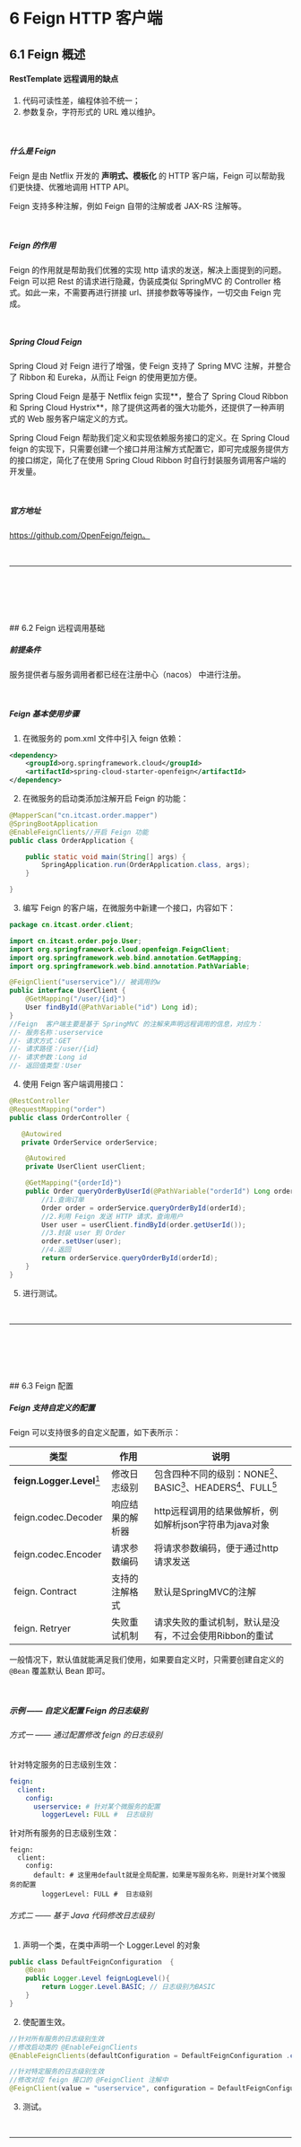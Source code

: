 # 6	Feign HTTP 客户端

## 6.1	Feign 概述

#### RestTemplate 远程调用的缺点

1. 代码可读性差，编程体验不统一；
2. 参数复杂，字符形式的 URL 难以维护。

<br>

##### 什么是 Feign

Feign 是由 Netflix 开发的 **声明式、模板化** 的 HTTP 客户端，Feign 可以帮助我们更快捷、优雅地调用 HTTP API。

Feign 支持多种注解，例如 Feign 自带的注解或者 JAX-RS 注解等。

<br>

##### Feign 的作用

Feign 的作用就是帮助我们优雅的实现 http 请求的发送，解决上面提到的问题。Feign 可以把 Rest 的请求进行隐藏，伪装成类似 SpringMVC 的 Controller 格式。如此一来，不需要再进行拼接 url、拼接参数等等操作，一切交由 Feign 完成。

<br>

##### Spring Cloud Feign

Spring Cloud 对 Feign 进行了增强，使 Feign 支持了 Spring MVC 注解，并整合了 Ribbon 和 Eureka，从而让 Feign 的使用更加方便。

Spring Cloud Feign 是基于 Netflix feign 实现**，整合了 Spring Cloud Ribbon 和 Spring Cloud Hystrix**，除了提供这两者的强大功能外，还提供了一种声明式的 Web 服务客户端定义的方式。

Spring Cloud Feign 帮助我们定义和实现依赖服务接口的定义。在 Spring Cloud feign 的实现下，只需要创建一个接口并用注解方式配置它，即可完成服务提供方的接口绑定，简化了在使用 Spring Cloud Ribbon 时自行封装服务调用客户端的开发量。

<br>

##### 官方地址

https://github.com/OpenFeign/feign。

<br>

---

<div STYLE="page-break-after: always;">
    <br>
    <br>
    <br>
    <br>
    <br>
</div>
## 6.2	Feign 远程调用基础

##### 前提条件

服务提供者与服务调用者都已经在注册中心（nacos） 中进行注册。

<br>

##### Feign 基本使用步骤

1. 在微服务的 pom.xml 文件中引入 feign 依赖：

```xml
<dependency>
    <groupId>org.springframework.cloud</groupId>
    <artifactId>spring-cloud-starter-openfeign</artifactId>
</dependency>
```

2. 在微服务的启动类添加注解开启 Feign 的功能：

```java
@MapperScan("cn.itcast.order.mapper")
@SpringBootApplication
@EnableFeignClients//开启 Feign 功能
public class OrderApplication {

    public static void main(String[] args) {
        SpringApplication.run(OrderApplication.class, args);
    }

}
```

3. 编写 Feign 的客户端，在微服务中新建一个接口，内容如下：

```java
package cn.itcast.order.client;

import cn.itcast.order.pojo.User;
import org.springframework.cloud.openfeign.FeignClient;
import org.springframework.web.bind.annotation.GetMapping;
import org.springframework.web.bind.annotation.PathVariable;

@FeignClient("userservice")// 被调用的w
public interface UserClient {
    @GetMapping("/user/{id}")
    User findById(@PathVariable("id") Long id);
}
//Feign  客户端主要是基于 SpringMVC 的注解来声明远程调用的信息，对应为：
//- 服务名称：userservice
//- 请求方式：GET
//- 请求路径：/user/{id}
//- 请求参数：Long id
//- 返回值类型：User
```

4. 使用 Feign 客户端调用接口：

```java
@RestController
@RequestMapping("order")
public class OrderController {

   @Autowired
   private OrderService orderService;

    @Autowired
    private UserClient userClient;

    @GetMapping("{orderId}")
    public Order queryOrderByUserId(@PathVariable("orderId") Long orderId) {
        //1.查询订单
        Order order = orderService.queryOrderById(orderId);
        //2.利用 Feign 发送 HTTP 请求，查询用户
        User user = userClient.findById(order.getUserId());
        //3.封装 user 到 Order
        order.setUser(user);
        //4.返回
        return orderService.queryOrderById(orderId);
    }
}
```

5. 进行测试。

<br>

---

<div STYLE="page-break-after: always;">
    <br>
    <br>
    <br>
    <br>
    <br>
</div>
## 6.3	Feign 配置

##### Feign 支持自定义的配置

Feign 可以支持很多的自定义配置，如下表所示：

| 类型                           | 作用             | 说明                                                         |
| ------------------------------ | ---------------- | ------------------------------------------------------------ |
| **feign.Logger.Level**[^6.3-1] | 修改日志级别     | 包含四种不同的级别：NONE[^6.3-2]、BASIC[^6.3-3]、HEADERS[^6.3-4]、FULL[^6.3-5] |
| feign.codec.Decoder            | 响应结果的解析器 | http远程调用的结果做解析，例如解析json字符串为java对象       |
| feign.codec.Encoder            | 请求参数编码     | 将请求参数编码，便于通过http请求发送                         |
| feign. Contract                | 支持的注解格式   | 默认是SpringMVC的注解                                        |
| feign. Retryer                 | 失败重试机制     | 请求失败的重试机制，默认是没有，不过会使用Ribbon的重试       |

一般情况下，默认值就能满足我们使用，如果要自定义时，只需要创建自定义的 `@Bean` 覆盖默认 Bean 即可。

<br>

##### 示例 —— 自定义配置 Feign 的日志级别

###### 方式一 —— 通过配置修改 feign 的日志级别

针对特定服务的日志级别生效：

```yaml
feign:  
  client:
    config: 
      userservice: # 针对某个微服务的配置
        loggerLevel: FULL #  日志级别 
```

针对所有服务的日志级别生效：

```
feign:  
  client:
    config: 
      default: # 这里用default就是全局配置，如果是写服务名称，则是针对某个微服务的配置  
        loggerLevel: FULL #  日志级别 
```

###### 方式二 —— 基于 Java 代码修改日志级别

1. 声明一个类，在类中声明一个 Logger.Level 的对象

```java
public class DefaultFeignConfiguration  {
	@Bean    
	public Logger.Level feignLogLevel(){
    	return Logger.Level.BASIC; // 日志级别为BASIC    
    }
}
```

2. 使配置生效。

```java
//针对所有服务的日志级别生效
//修改启动类的 @EnableFeignClients
@EnableFeignClients(defaultConfiguration = DefaultFeignConfiguration .class) 
```

```java
//针对特定服务的日志级别生效
//修改对应 feign 接口的 @FeignClient 注解中
@FeignClient(value = "userservice", configuration = DefaultFeignConfiguration .class) 
```

3. 测试。

<br>

---

[^6.3-1]: 这项配置的默认值为 NONE，一般需要配置为 BASIC。
[^6.3-2]: 不记录任何日志信息，这是默认值。
[^6.3-3]: 仅记录请求的方法，URL 以及响应状态码和执行时间，常用配置。
[^6.3-4]: 在 BASIC 的基础上，额外记录了请求和响应的头信息。
[^6.3-5]: 记录所有请求和响应的明细，包括头信息、请求体、元数据。

<div STYLE="page-break-after: always;">
    <br>
    <br>
    <br>
    <br>
    <br>
</div>

## 6.4	Feign 使用优化

##### Feign 的底层实现原理

Feign 底层发起 http 请求，依赖于其它的 HttpClient 框架。Feign 支持的 HttpClient 包括：

- URLConnection：默认实现，**不支持连接池**
- Apache HttpClient ：支持连接池
- OKHttp：支持连接池

<br>

##### 通过修改 HttpClient 可以提升 Feign 的性能

因为默认的 URLConnection 不支持连接池，所以提高 Feign 性能的主要手段就是使用 **支持连接池的 HttpClient ** 代替默认的 URLConnection。

<br>

##### 将 Feign 的 HttpClient 修改为 Apache HttpClient

1. 在微服务的 pom.xml 文件中引入 Apache 的 HttpClient 依赖：

```xml
<!--httpClient的依赖 -->
<dependency>   
	<groupId>io.github.openfeign</groupId>
    <artifactId>feign-httpclient</artifactId>
</dependency>
```

2. 在微服务的 application.yml 中添加连接池配置

```yaml
feign:
  client:
    config:
      default: # default全局的配置
        loggerLevel: BASIC # 日志级别，BASIC就是基本的请求和响应信息
  httpclient:
    enabled: true # 开启feign对HttpClient的支持
    max-connections: 200 # 最大的连接数
    max-connections-per-route: 50 # 每个路径的最大连接数
```

3. 测试，在 FeignClientFactoryBean 中的 loadBalance 方法中打断点，以 Debug 方式启动 order-service 服务，可以看到这里的 client，底层就是 Apache HttpClient。

![image-20210916190839909](img/6.4-1.png)

<br>

---

<div STYLE="page-break-after: always;">
    <br>
    <br>
    <br>
    <br>
    <br>
</div>

## 6.5	Feign 最佳实践

##### Feign 客户端与服务提供者的 Controller 代码之间的相似性

Order-service 的 Feign 客户端代码：

```java
@FeignClient("userservice")
public interface UserClient {
    @GetMapping("/user/{id}")
    User findById(@PathVariable("id") Long id);
}
```

userservice 的 controller 代码：

```java
@RestController
@RequestMapping("/user")
public class UserController {

    @Autowired
    private UserService userService;

    /**
     * 路径： /user/110
     *
     * @param id 用户id
     * @return 用户
     */
    @GetMapping("/{id}")
    public User queryById(@PathVariable("id") Long id) {
        return userService.queryById(id);
    }
}
```

那么，有没有一种办法简化这种重复的代码编写呢？

<br>

##### 通过继承方式实现共享

###### 实现步骤

1. 定义一个 API 接口，利用定义方法，并基于 SpringMVC 注解做声明。
2. Feign 客户端和 Controller 都集成该接口。

![image-20210714190640857](img/6.5-1.png)

###### 优点

- 简单
- 实现了代码共享

###### 缺点

- 服务提供方、服务消费方紧耦合

- 参数列表中的注解映射并不会继承，因此 Controller 中必须再次声明方法、参数列表、注解

<br>

##### 📌通过抽取方式实现共享

###### 实现原理

将 Feign 的Client抽取为独立模块，并且把接口有关的POJO、默认的Feign配置都放到这个模块中，提供给所有消费者使用。例如，将 UserClient、User、Feign 的默认配置都抽取到一个 feign-api 包中，所有微服务引用该依赖包，即可直接使用。

###### 实现步骤

1. 首先创建一个 module，命名为 feign-api

2. 将 pojo 包、clients 包 以及 config/DefaultFeignConfiguration.java 都移动到 feign-api 中。

   ![](img/6.5-2.png)

3. 在 feign-api 中然后引入 feign 的 starter 依赖

```xml
<dependency>
    <groupId>org.springframework.cloud</groupId>
    <artifactId>spring-cloud-starter-openfeign</artifactId>
</dependency>
```

4. 修改微服务中与 pojo、Client、DefaultFeignConfiguration 相关的类或接口，从 feign-api 中导入。
5. 由于微服务的 @EnableFeignClients 注解在 `GroupId.ProjectName.ModuleName` （比如 `cn.nilnullnaught.nnnnote.user`）包下，与 feign-api 不在同一个包，所以无法扫描到 feign-api 中的内容，解决这个问题有三种方式：

```java
//指定 Feign 应该扫描的包 
@EnableFeignClients(basePackages = "cn.nilnullnaught.nnnnote.feign.clients")
@SpringApplication
public class Application{
    ...
}
```

```java
//指定需要加载的 Client 接口
@EnableFeignClients(clients = {UserClient.class})
@SpringApplication
public class Application{
    ...
}
```

6. 测试。

---

<div STYLE="page-break-after: always;">
    <br>
    <br>
    <br>
    <br>
    <br>
</div>
## 6.6	Feign 的默认超时时间设置

##### 问题

Feign 的默认超时时间太短。

<br>

##### Ribbon 超时时间

Feign 底层的负载均衡通过 Ribbon实现

###### 全局配置

对所有的服务该配置都生效

```yaml
 ribbon:  
	#连接超时时间，单位毫秒，默认为1秒
    ReadTimeout: 30000 #该值会被FeignClient配置connectTimeout覆盖
    #建立连接之后，读取响应资源超时时间，默认为1秒
    ConnectTimeout: 30000 #该值会被FeignClient配置readTimeout覆盖
```

###### 指定服务配置

```yaml
# servicename 是服务的名称，该配置只针对该服务生效
servicename:
  ribbon:
  	#连接超时时间，单位毫秒，默认为1秒
    ReadTimeout: 30000 #该值会被FeignClient配置readTimeout覆盖
    #建立连接之后，读取响应资源超时时间，默认为1秒
    ConnectTimeout: 30000 #该值会被FeignClient配置readTimeout覆盖
```

<br>

##### Feign

###### 全局配置

```yaml
feign:
  client:
    config:
      default:
        #连接超时时间，单位毫秒
        connectTimeout: 5000 
        #建立连接之后，读取响应资源超时时间
        readTimeout: 5000 
```

###### 指定服务配置

```yaml
feign:
  client:
    config:
      annoroad-beta:
      	#连接超时时间，单位毫秒
        connectTimeout: 10000 
        #建立连接之后，读取响应资源超时时间
        readTimeout: 10000
```

<br>

##### 📌建议使用 Feign 配置超时时间

理由：

1. Ribbon 的配置要想生效必须满足微服务相互调用的时候通过注册中心，如果你是在本地通过 @FeignClient 注解的 url 参数进行服务相互调用的测试，此时 ribbon 设置的超时时间将会失效，但是通过 Feign 设置的超时时间不会受到影响（仍然会生效）。
2. 如果同时配置了Ribbon、Feign，那么 Feign 的配置将生效。

综上所述建议使用 Feign 的来设置超时时间

<br>

---

<div STYLE="page-break-after: always;">
    <br>
    <br>
    <br>
    <br>
    <br>
</div>
